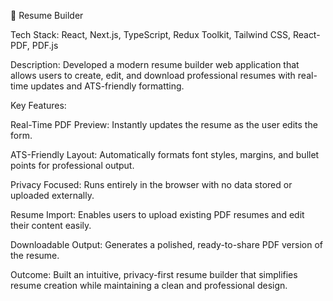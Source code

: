 💼 Resume Builder

Tech Stack: React, Next.js, TypeScript, Redux Toolkit, Tailwind CSS, React-PDF, PDF.js

Description:
Developed a modern resume builder web application that allows users to create, edit, and download professional resumes with real-time updates and ATS-friendly formatting.

Key Features:

Real-Time PDF Preview: Instantly updates the resume as the user edits the form.

ATS-Friendly Layout: Automatically formats font styles, margins, and bullet points for professional output.

Privacy Focused: Runs entirely in the browser with no data stored or uploaded externally.

Resume Import: Enables users to upload existing PDF resumes and edit their content easily.

Downloadable Output: Generates a polished, ready-to-share PDF version of the resume.

Outcome:
Built an intuitive, privacy-first resume builder that simplifies resume creation while maintaining a clean and professional design.
